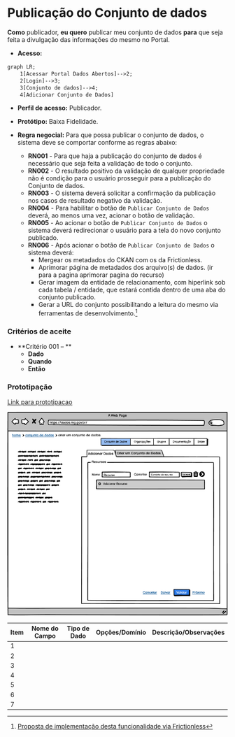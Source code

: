 # Publicação do Conjunto de dados

**Como** publicador, **eu quero**  publicar meu conjunto de dados  **para** que seja feita a divulgação das informações do mesmo no Portal. 

- **Acesso:** 

```mermaid
graph LR;
    1[Acessar Portal Dados Abertos]-->2;
    2[Login]-->3;
    3[Conjunto de dados]-->4;
    4[Adicionar Conjunto de Dados]
```
- **Perfil de acesso:** Publicador. 
- **Protótipo:** Baixa Fidelidade.

- **Regra negocial:** Para que possa publicar o conjunto de dados, o sistema deve se comportar conforme as regras abaixo:
	- **RN001** - Para que haja a publicação do conjunto de dados é necessário que seja feita a validação de todo o conjunto. 
	- **RN002** - O resultado positivo da validação de qualquer propriedade não é condição para o usuário prosseguir para a publicação do Conjunto de dados. 
	- **RN003** - O sistema deverá solicitar a confirmação da publicação nos casos de resultado negativo da validação. 
	- **RN004** - Para habilitar o botão de `Publicar Conjunto de Dados` deverá, ao menos uma vez, acionar o botão de validação. 
	- **RN005** - Ao acionar o botão de `Publicar Conjunto de Dados` o sistema deverá redirecionar o usuário para a tela do novo conjunto publicado. 
    - **RN006** - Após acionar o botão de `Publicar Conjunto de Dados` o sistema deverá: 
    	- Mergear os metadados do CKAN com os da Frictionless. 
		- Aprimorar página de metadados dos arquivo(s) de dados. (ir para a pagina aprimorar pagina do recurso)
		- Gerar imagem da entidade de relacionamento, com hiperlink sob cada tabela / entidade, que estará contida dentro de uma aba do conjunto publicado. 
		- Gerar a URL do conjunto possibilitando a leitura do mesmo via ferramentas de desenvolvimento.[^1]
 
### Critérios de aceite

- **Critério 001 – **
	- **Dado**  
	- **Quando** 
	- **Então** 

### Prototipação

[Link para prototipacao](https://www.figma.com/proto/X0SZVAiL6Auf6pqssoewnn/SEPLAG-CKAN?node-id=2%3A387&scaling=min-zoom&page-id=2%3A387&starting-point-node-id=217%3A1115)

![imagem-prototipacao](/assets/figura_01.png)

| Item |                        Nome do Campo                        | Tipo de Dado | Opções/Domínio |     Descrição/Observações      |
|------|-------------------------------------------------------------|------------------|----------------|--------------------------------|
|    1 |                  |              |         | 
|    2 |               |               |            | |
|    3 |  |              |             |  |
|    4 |   |               |             |  |
|    5 |                          |                 |            | |
|    6 |   |               |             |  |
|    7 |   |             |           |  |

[^1]: [Proposta de implementação desta funcionalidade via Frictionless](https://github.com/frictionlessdata/framework/issues/475)